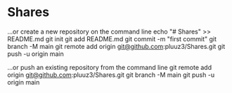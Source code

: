 # Shares
…or create a new repository on the command line
echo "# Shares" >> README.md
git init
git add README.md
git commit -m "first commit"
git branch -M main
git remote add origin git@github.com:pluuz3/Shares.git
git push -u origin main
                
…or push an existing repository from the command line
git remote add origin git@github.com:pluuz3/Shares.git
git branch -M main
git push -u origin main

